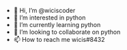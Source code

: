 - 👋 Hi, I’m @wiciscoder
- 👀 I’m interested in python
- 🌱 I’m currently learning python
- 💞️ I’m looking to collaborate on python
- 📫 How to reach me wicis#8432

<!---
wiciscoder/wiciscoder is a ✨ special ✨ repository because its `README.md` (this file) appears on your GitHub profile.
You can click the Preview link to take a look at your changes.
--->
